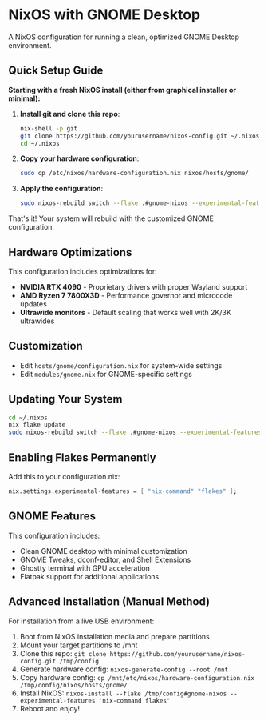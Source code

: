 # NixOS with GNOME Desktop

A NixOS configuration for running a clean, optimized GNOME Desktop environment.

## Quick Setup Guide

**Starting with a fresh NixOS install (either from graphical installer or minimal):**

1. **Install git and clone this repo**:
   ```bash
   nix-shell -p git
   git clone https://github.com/yourusername/nixos-config.git ~/.nixos
   cd ~/.nixos
   ```

2. **Copy your hardware configuration**:
   ```bash
   sudo cp /etc/nixos/hardware-configuration.nix nixos/hosts/gnome/
   ```

3. **Apply the configuration**:
   ```bash
   sudo nixos-rebuild switch --flake .#gnome-nixos --experimental-features 'nix-command flakes'
   ```

That's it! Your system will rebuild with the customized GNOME configuration.

## Hardware Optimizations

This configuration includes optimizations for:

- **NVIDIA RTX 4090** - Proprietary drivers with proper Wayland support
- **AMD Ryzen 7 7800X3D** - Performance governor and microcode updates
- **Ultrawide monitors** - Default scaling that works well with 2K/3K ultrawides

## Customization

- Edit `hosts/gnome/configuration.nix` for system-wide settings
- Edit `modules/gnome.nix` for GNOME-specific settings

## Updating Your System

```bash
cd ~/.nixos
nix flake update
sudo nixos-rebuild switch --flake .#gnome-nixos --experimental-features 'nix-command flakes'
```

## Enabling Flakes Permanently

Add this to your configuration.nix:
```nix
nix.settings.experimental-features = [ "nix-command" "flakes" ];
```

## GNOME Features

This configuration includes:
- Clean GNOME desktop with minimal customization
- GNOME Tweaks, dconf-editor, and Shell Extensions
- Ghostty terminal with GPU acceleration
- Flatpak support for additional applications

## Advanced Installation (Manual Method)

For installation from a live USB environment:

1. Boot from NixOS installation media and prepare partitions
2. Mount your target partitions to /mnt
3. Clone this repo: `git clone https://github.com/yourusername/nixos-config.git /tmp/config`
4. Generate hardware config: `nixos-generate-config --root /mnt`
5. Copy hardware config: `cp /mnt/etc/nixos/hardware-configuration.nix /tmp/config/nixos/hosts/gnome/`
6. Install NixOS: `nixos-install --flake /tmp/config#gnome-nixos --experimental-features 'nix-command flakes'`
7. Reboot and enjoy!